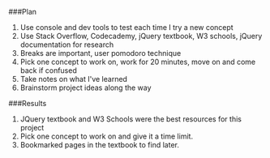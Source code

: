 ###Plan
1. Use console and dev tools to test each time I try a new concept
2. Use Stack Overflow, Codecademy, jQuery textbook, W3 schools, jQuery documentation for research
3. Breaks are important, user pomodoro technique
4. Pick one concept to work on, work for 20 minutes, move on and come back if confused
5. Take notes on what I've learned
6. Brainstorm project ideas along the way

###Results
1. JQuery textbook and W3 Schools were the best resources for this project
2. Pick one concept to work on and give it a time limit.
3. Bookmarked pages in the textbook to find later.